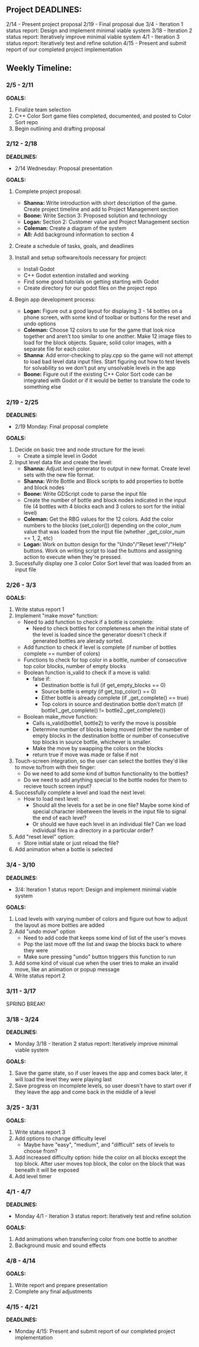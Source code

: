 ## Project DEADLINES:
2/14 - Present project proposal
2/19 - Final proposal due
3/4 - Iteration 1 status report: Design and implement minimal viable system
3/18 - Iteration 2 status report: Iteratively improve minimal viable system
4/1 - Iteration 3 status report: Iteratively test and refine solution
4/15 - Present and submit report of our completed project implementation  


## Weekly Timeline:
### 2/5 - 2/11
**GOALS:** 
1. Finalize team selection
2. C++ Color Sort game files completed, documented, and posted to Color Sort repo
3. Begin outlining and drafting proposal

### 2/12 - 2/18
**DEADLINES:**
* 2/14 Wednesday: Proposal presentation

**GOALS:**
1. Complete project proposal:
    * **Shanna:** Write introduction with short description of the game. Create project timeline and add to Project Management section
    * **Boone:** Write Section 3: Proposed solution and technology
    * **Logan:** Section 2: Customer value and Project Management section
    * **Coleman:** Create a diagram of the system
    * **All:** Add background information to section 4
2. Create a schedule of tasks, goals, and deadlines
3. Install and setup software/tools necessary for project:
    * Install Godot 
    * C++ Godot extention installed and working
    * Find some good tutorials on getting starting with Godot
    * Create directory for our godot files on the project repo

4. Begin app development process:
    * **Logan:** Figure out a good layout for displaying 3 - 14 bottles on a phone screen, with some kind of toolbar or buttons for the reset and undo options
    * **Coleman:** Choose 12 colors to use for the game that look nice together and aren't too similar to one another. Make 12 image files to load for the block objects. Square, solid color images, with a separate file for each color.
    * **Shanna**: Add error-checking to play.cpp so the game will not attempt to load bad level data input files. Start figuring out how to test levels for solvability so we don't put any unsolvable levels in the app
    * **Boone:** Figure out if the existing C++ Color Sort code can be integrated with Godot or if it would be better to translate the code to something else


### 2/19 - 2/25
**DEADLINES:**
* 2/19 Monday: Final proposal complete

**GOALS:**
1. Decide on basic tree and node structure for the level:
    * Create a simple level in Godot
2. Input level data file and create the level:
    * **Shanna:** Adjust level generator to output in new format. Create level sets with the new file format. 
    * **Shanna:** Write Bottle and Block scripts to add properties to bottle and block nodes 
    * **Boone:** Write GDScript code to parse the input file
    * Create the number of bottle and block nodes indicated in the input file (4 bottles with 4 blocks each and  3 colors to sort for the initial level)
    * **Coleman:** Get the RBG values for the 12 colors. Add the color numbers to the blocks (set_color()) depending on the color_num value that was loaded from the input file (whether _get_color_num == 1, 2, etc) 
    * **Logan:** Work on button design for the "Undo"/"Reset level"/"Help" buttons. Work on writing script to load the buttons and assigning action to execute when they're pressed. 
3. Sucessfully display one 3 color Color Sort level that was loaded from an input file



### 2/26 - 3/3
**GOALS:**
1. Write status report 1
2. Implement "make move" function:
   * Need to add function to check if a bottle is complete:
      * Need to check bottles for completeness when the initial state of the level is loaded since the generator doesn't check if generated bottles are alerady sorted. 
   * Add function to check if level is complete (if number of bottles complete == number of colors) 
   * Functions to check for top color in a bottle, number of consecutive top color blocks, number of empty blocks
   * Boolean function is_valid to check if a move is valid:
      * false if:
         * Destination bottle is full (if get_empty_blocks == 0)
         * Source bottle is empty (if get_top_color() == 0)
         * Either bottle is already complete (if _get_complete() == true)
         * Top colors in source and destination bottle don't match (if bottle1._get_complete() != bottle2._get_complete())
   * Boolean make_move function:
      * Calls is_valid(bottle1, bottle2) to verify the move is possible
      * Determine number of blocks being moved (either the number of empty blocks in the destination bottle or number of consecutive top blocks in source bottle, whichever is smaller.
      * Make the move by swapping the colors on the blocks
      * return true if move was made or false if not       
4. Touch-screen integration, so the user can select the bottles they'd like to move to/from with their finger:
   * Do we need to add some kind of button functionality to the bottles?
   * Do we need to add anything special to the bottle nodes for them to recieve touch screen input?  
6. Successfully complete a level and load the next level:
   * How to load next level:
      * Should all the levels for a set be in one file? Maybe some kind of special character inbetween the levels in the input file to signal the end of each level?
      * Or should we have each level in an individual file? Can we load individual files in a directory in a particular order? 
8. Add "reset level" option:
   * Store initial state or just reload the file?
9. Add animation when a bottle is selected 


### 3/4 - 3/10
**DEADLINES:**
* 3/4: Iteration 1 status report: Design and implement minimal viable system

**GOALS:**
1. Load levels with varying number of colors and figure out how to adjust the layout as more bottles are added
2. Add "undo move" option
    * Need to add code that keeps some kind of list of the user's moves 
    * Pop the last move off the list and swap the blocks back to where they were
    * Make sure pressing "undo" button triggers this function to run
3. Add some kind of visual cue when the user tries to make an invalid move, like an animation or popup message
4. Write status report 2

### 3/11 - 3/17
SPRING BREAK!


### 3/18 - 3/24
**DEADLINES:**
* Monday 3/18 - Iteration 2 status report: Iteratively improve minimal viable system

**GOALS:**
1. Save the game state, so if user leaves the app and comes back later, it will load the level they were playing last
2. Save progress on incomplete levels, so user doesn't have to start over if they leave the app and come back in the middle of a level


### 3/25 - 3/31
**GOALS:**
1. Write status report 3
2. Add options to change difficulty level
    * Maybe have "easy", "medium", and "difficult" sets of levels to choose from?
3. Add increased difficulty option: hide the color on all blocks except the top block. After user moves top block, the color on the block that was beneath it will be exposed
4. Add level timer

### 4/1 - 4/7
**DEADLINES:**
* Monday 4/1 - Iteration 3 status report: Iteratively test and refine solution

**GOALS:**
1. Add animations when transferring color from one bottle to another
2. Background music and sound effects

### 4/8 - 4/14
**GOALS:**
1. Write report and prepare presentation
2. Complete any final adjustments


### 4/15 - 4/21
**DEADLINES:**
* Monday 4/15: Present and submit report of our completed project implementation  
